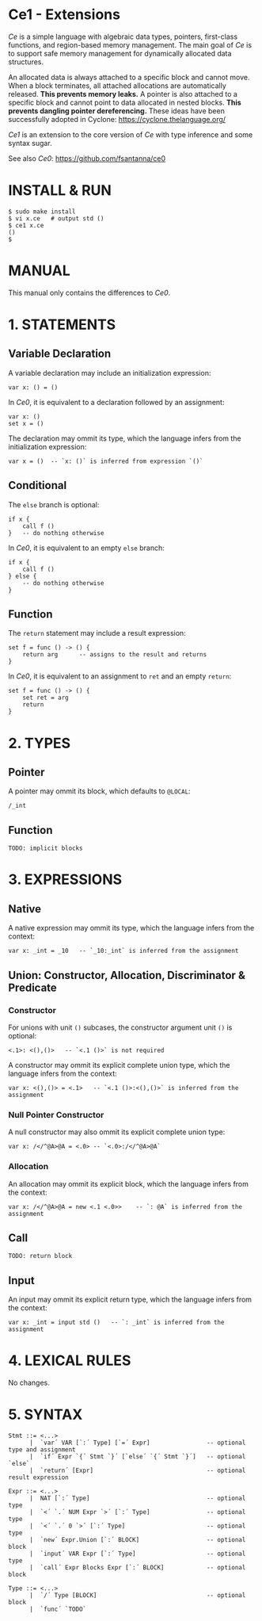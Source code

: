 # Ce1 - Extensions

*Ce* is a simple language with algebraic data types, pointers, first-class
functions, and region-based memory management.
The main goal of *Ce* is to support safe memory management for dynamically
allocated data structures.

An allocated data is always attached to a specific block and cannot move.
When a block terminates, all attached allocations are automatically released.
**This prevents memory leaks.**
A pointer is also attached to a specific block and cannot point to data
allocated in nested blocks.
**This prevents dangling pointer dereferencing.**
These ideas have been successfully adopted in Cyclone:
https://cyclone.thelanguage.org/

*Ce1* is an extension to the core version of *Ce* with type inference and some
syntax sugar.

See also *Ce0*: https://github.com/fsantanna/ce0

# INSTALL & RUN

```
$ sudo make install
$ vi x.ce   # output std ()
$ ce1 x.ce
()
$
```

# MANUAL

This manual only contains the differences to *Ce0*.

# 1. STATEMENTS

## Variable Declaration

A variable declaration may include an initialization expression:

```
var x: () = ()
```

In *Ce0*, it is equivalent to a declaration followed by an assignment:

```
var x: ()
set x = ()
```

The declaration may ommit its type, which the language infers from the
initialization expression:

```
var x = ()  -- `x: ()` is inferred from expression `()`
```

## Conditional

The `else` branch is optional:

```
if x {
    call f ()
}   -- do nothing otherwise
```

In *Ce0*, it is equivalent to an empty `else` branch:

```
if x {
    call f ()
} else {
    -- do nothing otherwise
}
```

## Function

The `return` statement may include a result expression:

```
set f = func () -> () {
    return arg      -- assigns to the result and returns
}
```

In *Ce0*, it is equivalent to an assignment to `ret` and an empty `return`:

```
set f = func () -> () {
    set ret = arg
    return
}
```

# 2. TYPES

## Pointer

A pointer may ommit its block, which defaults to `@LOCAL`:

```
/_int
```

## Function

`TODO: implicit blocks`


# 3. EXPRESSIONS

## Native

A native expression may ommit its type, which the language infers from the
context:

```
var x: _int = _10   -- `_10:_int` is inferred from the assignment
```

## Union: Constructor, Allocation, Discriminator & Predicate

### Constructor

For unions with unit `()` subcases, the constructor argument unit `()` is
optional:

```
<.1>: <(),()>   -- `<.1 ()>` is not required
```

A constructor may ommit its explicit complete union type, which the language
infers from the context:

```
var x: <(),()> = <.1>   -- `<.1 ()>:<(),()>` is inferred from the assignment
```

### Null Pointer Constructor

A null constructor may also ommit its explicit complete union type:

```
var x: /</^@A>@A = <.0> -- `<.0>:/</^@A>@A`
```

### Allocation

An allocation may ommit its explicit block, which the language infers from the
context:

```
var x: /</^@A>@A = new <.1 <.0>>    -- `: @A` is inferred from the assignment
```

## Call

`TODO: return block`

## Input

An input may ommit its explicit return type, which the language infers from the
context:

```
var x: _int = input std ()   -- `: _int` is inferred from the assignment
```

# 4. LEXICAL RULES

No changes.

# 5. SYNTAX

```
Stmt ::= <...>
      |  `var´ VAR [`:´ Type] [`=´ Expr]                -- optional type and assignment
      |  `if´ Expr `{´ Stmt `}´ [`else´ `{´ Stmt `}´]   -- optional `else`
      |  `return´ [Expr]                                -- optional result expression

Expr ::= <...>
      |  NAT [`:´ Type]                                 -- optional type
      |  `<´ `.´ NUM Expr `>´ [`:´ Type]                -- optional type
      |  `<´ `.´ 0 `>´ [`:´ Type]                       -- optional type
      |  `new´ Expr.Union [`:´ BLOCK]                   -- optional block
      |  `input´ VAR Expr [`:´ Type]                    -- optional type
      |  `call´ Expr Blocks Expr [`:´ BLOCK]            -- optional block

Type ::= <...>
      |  `/´ Type [BLOCK]                               -- optional block
      |  `func´ `TODO`
```


